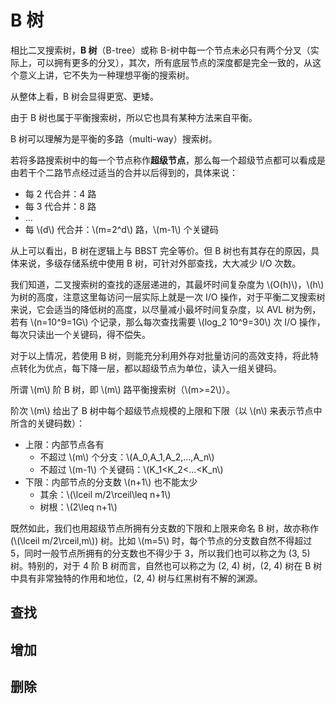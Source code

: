 # B 树

相比二叉搜索树，**B 树**（B-tree）或称 B-树中每一个节点未必只有两个分叉（实际上，可以拥有更多的分叉），其次，所有底层节点的深度都是完全一致的，从这个意义上讲，它不失为一种理想平衡的搜索树。

从整体上看，B 树会显得更宽、更矮。

由于 B 树也属于平衡搜索树，所以它也具有某种方法来自平衡。

B 树可以理解为是平衡的多路（multi-way）搜索树。

若将多路搜索树中的每一个节点称作**超级节点**，那么每一个超级节点都可以看成是由若干个二路节点经过适当的合并以后得到的，具体来说：

- 每 2 代合并：4 路
- 每 3 代合并：8 路
- ...
- 每 \\(d\\) 代合并：\\(m=2^d\\) 路，\\(m-1\\) 个关键码

从上可以看出，B 树在逻辑上与 BBST 完全等价。但 B 树也有其存在的原因，具体来说，多级存储系统中使用 B 树，可针对外部查找，大大减少 I/O 次数。

我们知道，二叉搜索树的查找的逐层递进的，其最坏时间复杂度为 \\(O(h)\\)，\\(h\\) 为树的高度，注意这里每访问一层实际上就是一次 I/O 操作，对于平衡二叉搜索树来说，它会适当的降低树的高度，以尽量减小最坏时间复杂度，以 AVL 树为例，若有 \\(n=10^9=1G\\) 个记录，那么每次查找需要 \\(log_2 10^9=30\\) 次 I/O 操作，每次只读出一个关键码，得不偿失。

对于以上情况，若使用 B 树，则能充分利用外存对批量访问的高效支持，将此特点转化为优点，每下降一层，都以超级节点为单位，读入一组关键码。

所谓 \\(m\\) 阶 B 树，即 \\(m\\) 路平衡搜索树（\\(m>=2\\)）。

阶次 \\(m\\) 给出了 B 树中每个超级节点规模的上限和下限（以 \\(n\\) 来表示节点中所含的关键码数）：

- 上限：内部节点各有
  - 不超过 \\(m\\) 个分支：\\(A_0,A_1,A_2,...,A_n\\)
  - 不超过 \\(m-1\\) 个关键码：\\(K_1<K_2<...<K_n\\)
- 下限：内部节点的分支数 \\(n+1\\) 也不能太少
  - 其余：\\(\lceil m/2\rceil\leq n+1\\)
  - 树根：\\(2\leq n+1\\)

既然如此，我们也用超级节点所拥有分支数的下限和上限来命名 B 树，故亦称作 (\\(\lceil m/2\rceil,m\\)) 树。比如 \\(m=5\\) 时，每个节点的分支数自然不得超过 5，同时一般节点所拥有的分支数也不得少于 3，所以我们也可以称之为 (3, 5) 树。特别的，对于 4 阶 B 树而言，自然也可以称之为 (2, 4) 树，(2, 4) 树在 B 树中具有非常独特的作用和地位，(2, 4) 树与红黑树有不解的渊源。

## 查找

## 增加

## 删除
